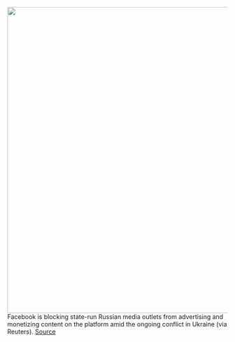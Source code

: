 <img src='https://cdn.vox-cdn.com/thumbor/SEagHVMN4rSNo4KtDKuGGBZHzE4=/0x0:2040x1360/1200x800/filters:focal(857x517:1183x843)/cdn.vox-cdn.com/uploads/chorus_image/image/70554192/acastro_180522_facebook_0001.0.jpg' width='700px' /><br/>
Facebook is blocking state-run Russian media outlets from advertising and monetizing content on the platform amid the ongoing conflict in Ukraine (via Reuters).
<a href='https://www.theverge.com/2022/2/26/22952038/facebook-russian-state-media-blocked-advertising-monetization-ukraine-conflict'> Source <a/>